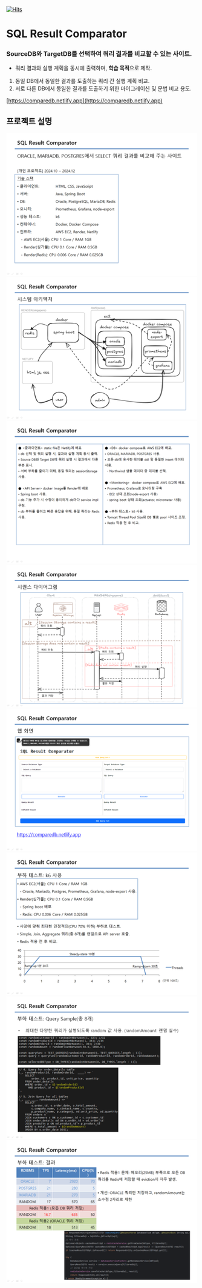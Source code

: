 [![Hits](https://hits.seeyoufarm.com/api/count/incr/badge.svg?url=https%3A%2F%2Fgithub.com%2Faqwsde321%2Fcomparedb&count_bg=%233DB1C8&title_bg=%23555555&icon=&icon_color=%23E7E7E7&title=hits&edge_flat=false)](https://hits.seeyoufarm.com)

# SQL Result Comparator

### SourceDB와 TargetDB를 선택하여 **쿼리 결과를 비교**할 수 있는 사이트.
- 쿼리 결과와 실행 계획을 동시에 출력하며, **학습 목적**으로 제작.
1.	동일 DB에서 동일한 결과를 도출하는 쿼리 간 실행 계획 비교.
2.	서로 다른 DB에서 동일한 결과를 도출하기 위한 마이그레이션 및 문법 비교 용도.


[https://comparedb.netlify.app](https://comparedb.netlify.app)

## 프로젝트 설명

![1](img/1.png)
![2](img/2.png)
![3](img/3.png)
![4](img/4.png)
![5](img/5.png)
![6](img/6.png)
![7](img/7.png)
![8](img/8.png)
